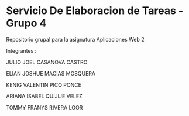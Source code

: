 # Servicio De Elaboracion de Tareas - Grupo 4

Repositorio grupal para la asignatura Aplicaciones Web 2

Integrantes : 

  JULIO JOEL CASANOVA CASTRO
  
  ELIAN JOSHUE MACIAS MOSQUERA
  
  KENIG VALENTIN PICO PONCE
  
  ARIANA ISABEL QUIJIJE VELEZ
  
  TOMMY FRANYS RIVERA LOOR

